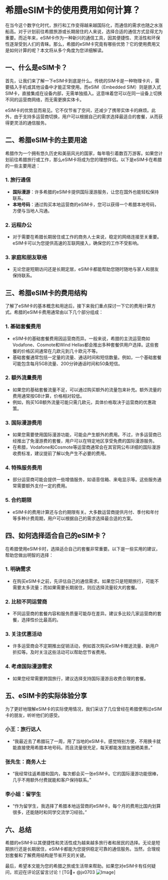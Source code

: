 # 希腊eSIM卡的使用费用如何计算？

在当今这个数字化时代，旅行和工作变得越来越国际化，而通信的需求也随之水涨船高。对于计划前往希腊旅游或长期居住的人来说，选择合适的通信方式显得尤为重要。而近年来，eSIM卡作为一种新兴的通信工具，因其便捷性、灵活性和环保性逐渐受到人们的青睐。那么，希腊的eSIM卡究竟有哪些优势？它的使用费用又是如何计算的呢？本文将从多个角度为您详细解读。

## 一、什么是eSIM卡？

首先，让我们来了解一下eSIM卡到底是什么。传统的SIM卡是一种物理卡片，需要插入手机或其他设备中才能正常使用。而eSIM（Embedded SIM）则是嵌入式SIM卡，直接集成在设备内部，无需单独插入。这意味着您可以在同一设备上切换不同的运营商网络，而无需更换实体卡。

eSIM卡的优势显而易见。它不仅节省了空间，还减少了携带实体卡的麻烦。此外，由于支持多运营商切换，用户可以根据自己的需求选择最适合的套餐，从而获得更灵活的通信服务。

## 二、希腊eSIM卡的主要用途

希腊作为一个拥有悠久历史和美丽风光的国家，每年吸引着数百万游客。如果您计划前往希腊旅行或工作，那么eSIM卡将成为您的理想伴侣。以下是eSIM卡在希腊的一些主要用途：

### 1. **旅行通信**
   - **国际漫游**：许多希腊的eSIM卡提供国际漫游服务，让您在国外也能轻松保持联系。
   - **本地号码**：通过购买本地运营商的eSIM卡，您可以获得一个希腊本地号码，方便与当地人沟通。

### 2. **远程办公**
   - 对于需要在希腊长期居住或工作的商务人士来说，稳定的网络连接至关重要。eSIM卡可以为您提供高速的互联网接入，确保您的工作不受影响。

### 3. **家庭和朋友联络**
   - 无论您是短期访问还是长期定居，eSIM卡都能帮助您随时随地与家人和朋友保持联系。

## 三、希腊eSIM卡的费用结构

了解了eSIM卡的基本概念和用途后，接下来我们重点探讨一下它的费用计算方式。希腊的eSIM卡费用通常由以下几个部分组成：

### 1. **基础套餐费用**
   - eSIM卡的基础套餐费用因运营商而异。一般来说，希腊的主流运营商如Vodafone、Cosmote和Wind Hellas都会推出多种套餐供用户选择。这些套餐的价格区间通常在几欧元到几十欧元不等。
   - 基础套餐通常包括一定量的流量、通话时间和短信数量。例如，一个基础套餐可能包含每月5GB流量、200分钟通话时间和50条短信。

### 2. **额外流量费用**
   - 如果您的基础套餐流量不足，可以通过购买额外的流量包来补充。额外流量的费用通常按GB计算，价格相对较低。
   - 例如，购买1GB额外流量可能只需几欧元，具体价格取决于运营商的优惠政策。

### 3. **国际漫游费用**
   - 如果您需要使用国际漫游功能，可能会产生额外的费用。不过，许多运营商已经推出了免漫游费的套餐，用户可以在特定地区享受免费的国际漫游服务。
   - 在希腊，Vodafone和Cosmote等运营商通常会在其官网公布详细的国际漫游收费标准，建议提前了解以免产生不必要的费用。

### 4. **特殊服务费用**
   - 部分运营商可能会提供一些增值服务，如语音信箱、来电显示等。这些服务通常需要额外支付一定的费用。

### 5. **合约期限**
   - eSIM卡的费用计算还与合约期限有关。大多数运营商提供月付、季付和年付等多种计费周期，用户可以根据自己的需求选择最合适的方案。

## 四、如何选择适合自己的eSIM卡？

在希腊使用eSIM卡时，选择适合自己的套餐非常重要。以下是一些实用的建议，帮助您做出明智的选择：

### 1. **明确需求**
   - 在购买eSIM卡之前，先评估自己的通信需求。如果您只是短期旅行，可能不需要太多流量；而如果需要长期居住，则应选择流量较大的套餐。

### 2. **比较不同运营商**
   - 不同运营商的套餐内容和服务质量可能存在差异。建议多比较几家运营商的套餐，选择性价比最高的。

### 3. **关注优惠活动**
   - 许多运营商会不定期推出促销活动，例如首次购买eSIM卡赠送流量、新用户折扣等。及时关注这些活动可以帮助您节省费用。

### 4. **考虑国际漫游需求**
   - 如果您经常需要跨国旅行，建议选择支持国际漫游且收费合理的套餐。

## 五、eSIM卡的实际体验分享

为了更好地理解eSIM卡的实际使用情况，我们采访了几位曾经在希腊使用过eSIM卡的朋友，听听他们的感受。

### 小王：旅行达人
   - “我最近去了希腊玩了一周，用了当地的eSIM卡。感觉特别方便，不用换卡就能直接使用希腊本地号码。而且流量很充足，每天都能发朋友圈晒美景。”

### 张先生：商务人士
   - “我经常往返希腊和国内，每次都会买一张eSIM卡。它的国际漫游功能很棒，几乎不用额外付费就能和客户保持联系。”

### 李小姐：留学生
   - “作为留学生，我选择了希腊本地运营商的eSIM卡。每个月的费用比国内划算很多，还能随时和同学交流学习经验。”

## 六、总结

希腊的eSIM卡以其便捷性和灵活性成为越来越多旅行者和居民的选择。无论是短期旅行还是长期居住，eSIM卡都能为您提供稳定可靠的通信服务。当然，合理规划套餐和了解费用结构是节省开支的关键。

最后，希望本文能为您的希腊之旅或生活带来帮助。如果您对eSIM卡有任何疑问，欢迎在评论区留言讨论！[TG💪+ @jx0703 ![Image](https://github.com/user-attachments/assets/dbca1d08-cadb-493c-b0ec-ad6f7a83f270)]